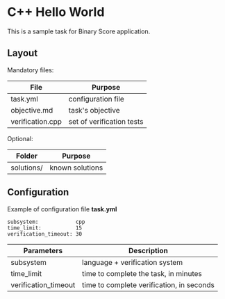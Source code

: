 C++ Hello World
===============

This is a sample task for Binary Score application.

## Layout

Mandatory files:

| File          | Purpose               |
| ------------- | ------------- |
| task.yml      | configuration file |
| objective.md  | task's objective |
| verification.cpp | set of verification tests|


Optional:

| Folder          | Purpose               |
| ------------- | ------------- |
| solutions/     | known solutions |


## Configuration

Example of configuration file **task.yml**

    subsystem:            cpp
    time_limit:           15
    verification_timeout: 30


| Parameters    | Description   |
| ------------- | ------------- |
| subsystem     | language + verification system |
| time_limit    | time to complete the task, in minutes |
| verification_timeout | time to complete verification, in seconds|

